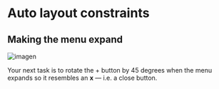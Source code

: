 # Auto layout constraints
##  Making the menu expand

![imagen](../feature-Rotating/assets/RotatingViewAnimation.gif)  

Your next task is to rotate the + button by 45 degrees when the menu expands so it resembles an **x** — i.e. a close button.

